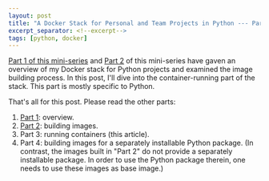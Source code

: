 ```yaml
---
layout: post
title: "A Docker Stack for Personal and Team Projects in Python --- Part 3"
excerpt_separator: <!--excerpt-->
tags: [python, docker]
---
```


[Part 1 of this mini-series](https://zpz.github.io/blog/python-docker-stack-1/) and [Part 2]() of this mini-series have gaven an overview of my Docker stack for Python projects and examined the image building process. In this post, I'll dive into the container-running part of the stack. This part is mostly specific to Python.<!--excerpt-->


That's all for this post. Please read the other parts:

1. [Part 1](https://zpz.github.io/blog/python-docker-stack-1/): overview.
2. [Part 2]((https://zpz.github.io/blog/python-docker-stack-2/)): building images.
3. Part 3: running containers (this article).
4. Part 4: building images for a separately installable Python package. (In contrast, the images built in "Part 2" do not provide a separately installable package. In order to use the Python package therein, one needs to use these images as base image.)
